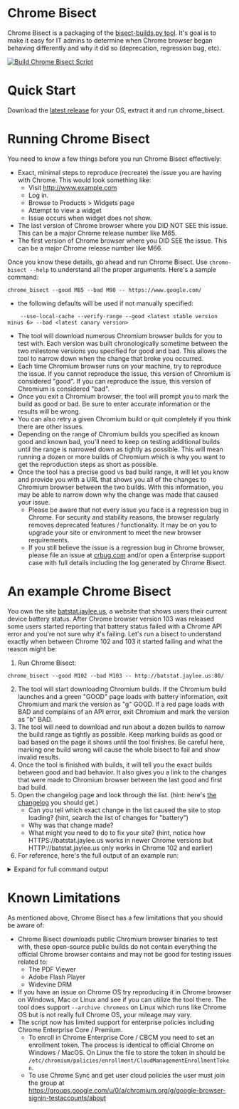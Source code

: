 # Chrome Bisect
Chrome Bisect is a packaging of the [bisect-builds.py tool](https://www.chromium.org/developers/bisect-builds-py). It's goal is to make it easy for IT admins to determine when Chrome browser began behaving differently and why it did so (deprecation, regression bug, etc).

[![Build Chrome Bisect Script](https://github.com/jay0lee/chrome-bisect/actions/workflows/main.yml/badge.svg)](https://github.com/jay0lee/chrome-bisect/actions/workflows/main.yml)

# Quick Start
Download the [latest release](https://github.com/jay0lee/chrome-bisect/releases) for your OS, extract it and run chrome_bisect.

# Running Chrome Bisect
You need to know a few things before you run Chrome Bisect effectively:
* Exact, minimal steps to reproduce (recreate) the issue you are having with Chrome. This would look something like:
  * Visit http://www.example.com
  * Log in.
  * Browse to Products > Widgets page
  * Attempt to view a widget
  * Issue occurs when widget does not show.
* The last version of Chrome browser where you DID NOT SEE this issue. This can be a major Chrome release number like M65.
* The first version of Chrome browser where you DID SEE the issue. This can be a major Chrome release number like M66.

Once you know these details, go ahead and run Chrome Bisect. Use `chrome-bisect --help` to understand all the proper arguments. Here's a sample command:

```
chrome_bisect --good M85 --bad M90 -- https://www.google.com/
```
* the following defaults will be used if not manually specified:
```
    --use-local-cache --verify-range --good <latest stable version minus 6> --bad <latest canary version>
```
* The tool will download numerous Chromium browser builds for you to test with. Each version was built chronologically sometime between the two milestone versions you specified for good and bad. This allows the tool to narrow down when the change that broke you occurred.
* Each time Chromium browser runs on your machine, try to reproduce the issue. If you cannot reproduce the issue, this version of Chromium is considered "good". If you can reproduce the issue, this version of Chromium is considered "bad".
* Once you exit a Chromium browser, the tool will prompt you to mark the build as good or bad. Be sure to enter accurate information or the results will be wrong.
* You can also retry a given Chromium build or quit completely if you think there are other issues.
* Depending on the range of Chromium builds you specified as known good and known bad, you'll need to keep on testing additional builds until the range is narrowed down as tightly as possible. This will mean running a dozen or more builds of Chromium which is why you want to get the reproduction steps as short as possible.
* Once the tool has a precise good vs bad build range, it will let you know and provide you with a URL that shows you all of the changes to Chromium browser between the two builds. With this information, you may be able to narrow down why the change was made that caused your issue.
  * Please be aware that not every issue you face is a regression bug in Chrome. For security and stability reasons, the browser regularly removes deprecated features / functionality. It may be on you to upgrade your site or environment to meet the new browser requirements.
  * If you still believe the issue is a regression bug in Chrome browser, please file an issue at [crbug.com](https://crbug.com) and/or open a Enterprise support case with full details including the log generated by Chrome Bisect.
  
 # An example Chrome Bisect
 You own the site [batstat.jaylee.us](https://batstat.jaylee.us/), a website that shows users their current device battery status. After Chrome browser version 103 was released some users started reporting that battery status failed with a Chrome API error and you're not sure why it's failing. Let's run a bisect to understand exactly when between Chrome 102 and 103 it started failing and what the reason might be:
  1. Run Chrome Bisect:

```
chrome_bisect --good M102 --bad M103 -- http://batstat.jaylee.us:80/
```

  2. The tool will start downloading Chromium builds. If the Chromium build launches and a green "GOOD" page loads with battery information, exit Chromium and mark the version as "g" GOOD. If a red page loads with BAD and complains of an API error, exit Chromium and mark the version as "b" BAD.
  3. The tool will need to download and run about a dozen builds to narrow the build range as tightly as possible. Keep marking builds as good or bad based on the page it shows until the tool finishes. Be careful here, marking one build wrong will cause the whole bisect to fail and show invalid results.
  4. Once the tool is finished with builds, it will tell you the exact builds between good and bad behavior. It also gives you a link to the changes that were made to Chromium browser between the last good and first bad build.
  5. Open the changelog page and look through the list. (hint: here's [the changelog](https://chromium.googlesource.com/chromium/src/+log/6532aeeb8d42d47a236daade0441c7116d71d434..390d9b92ad768451683d89df70e6edcf2b893493) you should get.)
      * Can you tell which exact change in the list caused the site to stop loading? (hint, search the list of changes for "battery")
      * Why was that change made?
      * What might you need to do to fix your site? (hint, notice how HTTPS://batstat.jaylee.us works in newer Chrome versions but HTTP://batstat.jaylee.us only works in Chrome 102 and earlier)
  6. For reference, here's the full output of an example run:

<details>
  <summary>
    Expand for full command output
  </summary>
<code>
$ ./chrome_bisect --good M102 --bad M103 -- http://batstat.jaylee.us:80/
running bisect-builds.py with options: --good 992738 --bad M103 --verify-range --use-local-cache --archive linux64 -- http://batstat.jaylee.us:80/
Scanning from 992738 to 1002911 (10173 revisions).
Downloading list of known revisions... 
Loaded revisions 41523-1118151 from /home/jayhlee/cb/chrome_bisect/.bisect-builds-cache.json
Downloading revision 992740...
Received 154342263 of 154342263 bytes, 100.00%
Trying revision 992740...
Revision 992740 is [(g)ood/(b)ad/(r)etry/(u)nknown/(s)tdout/(q)uit]: g
Downloading revision 1002910...
Trying revision 1002910...
Revision 1002910 is [(g)ood/(b)ad/(r)etry/(u)nknown/(s)tdout/(q)uit]: b
Downloading revision 998107...
Bisecting range [992740 (good), 1002910 (bad)], roughly 11 steps left.
Trying revision 998107...
Revision 998107 is [(g)ood/(b)ad/(r)etry/(u)nknown/(s)tdout/(q)uit]: b
Downloading revision 995067...
Received 154537868 of 154537868 bytes, 100.00%
Bisecting range [992740 (good), 998107 (bad)], roughly 10 steps left.
Trying revision 995067...
Revision 995067 is [(g)ood/(b)ad/(r)etry/(u)nknown/(s)tdout/(q)uit]: g
Downloading revision 996538...
Received 154807698 of 154807698 bytes, 100.00%
Bisecting range [995067 (good), 998107 (bad)], roughly 9 steps left.
Trying revision 996538...
Revision 996538 is [(g)ood/(b)ad/(r)etry/(u)nknown/(s)tdout/(q)uit]: g
Downloading revision 997440...
Received 154925953 of 154925953 bytes, 100.00%
Bisecting range [996538 (good), 998107 (bad)], roughly 8 steps left.
Trying revision 997440...
Revision 997440 is [(g)ood/(b)ad/(r)etry/(u)nknown/(s)tdout/(q)uit]: g
Downloading revision 997790...
Received 155344479 of 155344479 bytes, 100.00%
Bisecting range [997440 (good), 998107 (bad)], roughly 7 steps left.
Trying revision 997790...
Revision 997790 is [(g)ood/(b)ad/(r)etry/(u)nknown/(s)tdout/(q)uit]: b
Downloading revision 997598...
Received 154954643 of 154954643 bytes, 100.00%
Bisecting range [997440 (good), 997790 (bad)], roughly 6 steps left.
Trying revision 997598...
Revision 997598 is [(g)ood/(b)ad/(r)etry/(u)nknown/(s)tdout/(q)uit]: g
Downloading revision 997664...
Received 154954126 of 154954126 bytes, 100.00%
Bisecting range [997598 (good), 997790 (bad)], roughly 5 steps left.
Trying revision 997664...
Revision 997664 is [(g)ood/(b)ad/(r)etry/(u)nknown/(s)tdout/(q)uit]: g
Downloading revision 997718...
Received 154953295 of 154953295 bytes, 100.00%
Bisecting range [997664 (good), 997790 (bad)], roughly 4 steps left.
Trying revision 997718...
Revision 997718 is [(g)ood/(b)ad/(r)etry/(u)nknown/(s)tdout/(q)uit]: g
Downloading revision 997744...
Received 154955563 of 154955563 bytes, 100.00%
Bisecting range [997718 (good), 997790 (bad)], roughly 4 steps left.
Trying revision 997744...
Revision 997744 is [(g)ood/(b)ad/(r)etry/(u)nknown/(s)tdout/(q)uit]: g
Downloading revision 997775...
Received 155344747 of 155344747 bytes, 100.00%
Bisecting range [997744 (good), 997790 (bad)], roughly 3 steps left.
Trying revision 997775...
Revision 997775 is [(g)ood/(b)ad/(r)etry/(u)nknown/(s)tdout/(q)uit]: b
Downloading revision 997757...
Received 155345317 of 155345317 bytes, 100.00%
Bisecting range [997744 (good), 997775 (bad)], roughly 2 steps left.
Trying revision 997757...
Revision 997757 is [(g)ood/(b)ad/(r)etry/(u)nknown/(s)tdout/(q)uit]: g
You are probably looking for a change made after 997757 (known good), but no later than 997775 (first known bad).
CHANGELOG URL:
  https://chromium.googlesource.com/chromium/src/+log/03e9c2b23047e8bc7cdbbd5843b52112817ed1d6..53d540703b72faa87436f51279043c094939418f
</code>
</details>


# Known Limitations
As mentioned above, Chrome Bisect has a few limitations that you should be aware of:
* Chrome Bisect downloads public Chromium browser binaries to test with, these open-source public builds do not contain everything the official Chrome browser contains and may not be good for testing issues related to:
     * The PDF Viewer
     * Adobe Flash Player
     * Widevine DRM
* If you have an issue on Chrome OS try reproducing it in Chrome browser on Windows, Mac or Linux and see if you can utilize the tool there. The tool does support `--archive chromeos` on Linux which runs like Chrome OS but is not really full Chrome OS, your mileage may vary.
* The script now has limited support for enterprise policies including Chrome Enterprise Core / Premium.
  * To enroll in Chrome Enterprise Core / CBCM you need to set an enrollment token. The process is identical to official Chrome on Windows / MacOS. On Linux the file to store the token in should be `/etc/chromium/policies/enrollment/CloudManagementEnrollmentToken`.
  * To use Chrome Sync and get user cloud policies the user must join the group at https://groups.google.com/u/0/a/chromium.org/g/google-browser-signin-testaccounts/about
